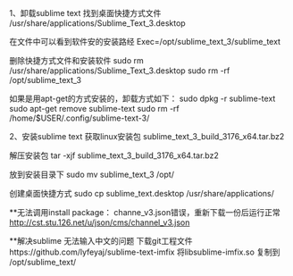 1、卸载sublime text
找到桌面快捷方式文件
/usr/share/applications/Sublime_Text_3.desktop

在文件中可以看到软件安的安装路经
Exec=/opt/sublime_text_3/sublime_text

删除快捷方式文件和安装软件
sudo rm /usr/share/applications/Sublime_Text_3.desktop
sudo rm -rf /opt/sublime_text_3

如果是用apt-get的方式安装的，卸载方式如下：
sudo dpkg -r sublime-text
sudo apt-get remove sublime-text
sudo rm -rf /home/$USER/.config/sublime-text-3/

2、安装sublime text
获取linux安装包
sublime_text_3_build_3176_x64.tar.bz2

解压安装包
tar -xjf sublime_text_3_build_3176_x64.tar.bz2

放到安装目录下
sudo mv sublime_text_3 /opt/

创建桌面快捷方式
sudo cp sublime_text.desktop /usr/share/applications/

**无法调用install package：
channe_v3.json错误，重新下载一份后运行正常
http://cst.stu.126.net/u/json/cms/channel_v3.json

**解决sublime 无法输入中文的问题
下载git工程文件https://github.com/lyfeyaj/sublime-text-imfix
将libsublime-imfix.so 复制到 /opt/sublime_text/







